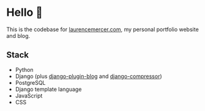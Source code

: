# Hello 👋

This is the codebase for [laurencemercer.com](https://laurencemercer.com), my personal portfolio website and blog.

## Stack

- Python
- Django (plus [django-plugin-blog](https://github.com/simonw/django-plugin-blog) and [django-compressor](https://github.com/django-compressor/django-compressor))
- PostgreSQL
- Django template language
- JavaScript
- CSS